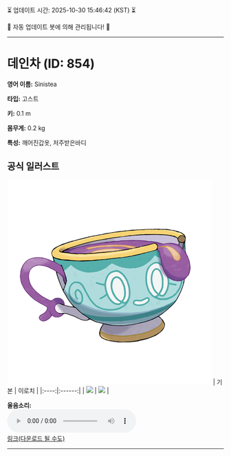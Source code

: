
⏳ 업데이트 시간: 2025-10-30 15:46:42 (KST) ⏳

🤖 자동 업데이트 봇에 의해 관리됩니다! 🤖

---

# 데인차 (ID: 854)
**영어 이름:** Sinistea

**타입:** 고스트

**키:** 0.1 m

**몸무게:** 0.2 kg

**특성:** 깨어진갑옷, 저주받은바디

## 공식 일러스트
![](https://raw.githubusercontent.com/PokeAPI/sprites/master/sprites/pokemon/other/official-artwork/854.png)
| 기본 | 이로치 |
|:----:|:------:|
| <img src="http://play.pokemonshowdown.com/sprites/ani/sinistea.gif" width="200"> | <img src="http://play.pokemonshowdown.com/sprites/ani-shiny/sinistea.gif" width="200"> |

**울음소리:**<br><audio controls src="https://raw.githubusercontent.com/PokeAPI/cries/main/cries/pokemon/latest/854.ogg"></audio><br> [링크(다운로드 될 수도)](https://raw.githubusercontent.com/PokeAPI/cries/main/cries/pokemon/latest/854.ogg)


---
